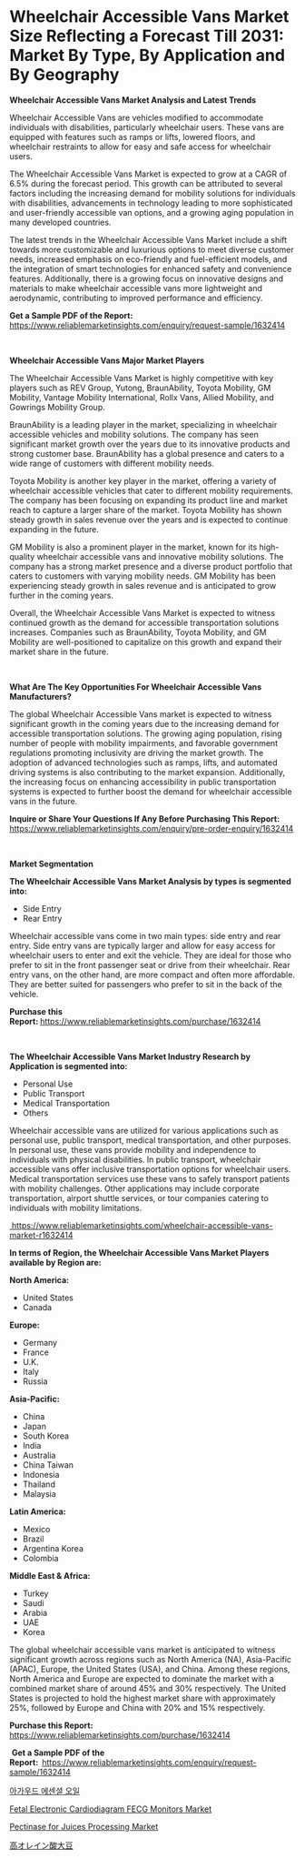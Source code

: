 <p><h1>Wheelchair Accessible Vans Market Size Reflecting a Forecast Till 2031: Market By Type, By Application and By Geography</h1></p><p><strong>Wheelchair Accessible Vans Market Analysis and Latest Trends</strong></p>
<p><p>Wheelchair Accessible Vans are vehicles modified to accommodate individuals with disabilities, particularly wheelchair users. These vans are equipped with features such as ramps or lifts, lowered floors, and wheelchair restraints to allow for easy and safe access for wheelchair users. </p><p>The Wheelchair Accessible Vans Market is expected to grow at a CAGR of 6.5% during the forecast period. This growth can be attributed to several factors including the increasing demand for mobility solutions for individuals with disabilities, advancements in technology leading to more sophisticated and user-friendly accessible van options, and a growing aging population in many developed countries. </p><p>The latest trends in the Wheelchair Accessible Vans Market include a shift towards more customizable and luxurious options to meet diverse customer needs, increased emphasis on eco-friendly and fuel-efficient models, and the integration of smart technologies for enhanced safety and convenience features. Additionally, there is a growing focus on innovative designs and materials to make wheelchair accessible vans more lightweight and aerodynamic, contributing to improved performance and efficiency.</p></p>
<p><strong>Get a Sample PDF of the Report:&nbsp;</strong> <a href="https://www.reliablemarketinsights.com/enquiry/request-sample/1632414">https://www.reliablemarketinsights.com/enquiry/request-sample/1632414</a></p>
<p>&nbsp;</p>
<p><strong>Wheelchair Accessible Vans Major Market Players</strong></p>
<p><p>The Wheelchair Accessible Vans Market is highly competitive with key players such as REV Group, Yutong, BraunAbility, Toyota Mobility, GM Mobility, Vantage Mobility International, Rollx Vans, Allied Mobility, and Gowrings Mobility Group.</p><p>BraunAbility is a leading player in the market, specializing in wheelchair accessible vehicles and mobility solutions. The company has seen significant market growth over the years due to its innovative products and strong customer base. BraunAbility has a global presence and caters to a wide range of customers with different mobility needs.</p><p>Toyota Mobility is another key player in the market, offering a variety of wheelchair accessible vehicles that cater to different mobility requirements. The company has been focusing on expanding its product line and market reach to capture a larger share of the market. Toyota Mobility has shown steady growth in sales revenue over the years and is expected to continue expanding in the future.</p><p>GM Mobility is also a prominent player in the market, known for its high-quality wheelchair accessible vans and innovative mobility solutions. The company has a strong market presence and a diverse product portfolio that caters to customers with varying mobility needs. GM Mobility has been experiencing steady growth in sales revenue and is anticipated to grow further in the coming years.</p><p>Overall, the Wheelchair Accessible Vans Market is expected to witness continued growth as the demand for accessible transportation solutions increases. Companies such as BraunAbility, Toyota Mobility, and GM Mobility are well-positioned to capitalize on this growth and expand their market share in the future.</p></p>
<p>&nbsp;</p>
<p><strong>What Are The Key Opportunities For Wheelchair Accessible Vans Manufacturers?</strong></p>
<p><p>The global Wheelchair Accessible Vans market is expected to witness significant growth in the coming years due to the increasing demand for accessible transportation solutions. The growing aging population, rising number of people with mobility impairments, and favorable government regulations promoting inclusivity are driving the market growth. The adoption of advanced technologies such as ramps, lifts, and automated driving systems is also contributing to the market expansion. Additionally, the increasing focus on enhancing accessibility in public transportation systems is expected to further boost the demand for wheelchair accessible vans in the future.</p></p>
<p><strong>Inquire or Share Your Questions If Any Before Purchasing This Report:</strong> <a href="https://www.reliablemarketinsights.com/enquiry/pre-order-enquiry/1632414">https://www.reliablemarketinsights.com/enquiry/pre-order-enquiry/1632414</a></p>
<p>&nbsp;</p>
<p><strong>Market Segmentation</strong></p>
<p><strong>The Wheelchair Accessible Vans Market Analysis by types is segmented into:</strong></p>
<p><ul><li>Side Entry</li><li>Rear Entry</li></ul></p>
<p><p>Wheelchair accessible vans come in two main types: side entry and rear entry. Side entry vans are typically larger and allow for easy access for wheelchair users to enter and exit the vehicle. They are ideal for those who prefer to sit in the front passenger seat or drive from their wheelchair. Rear entry vans, on the other hand, are more compact and often more affordable. They are better suited for passengers who prefer to sit in the back of the vehicle.</p></p>
<p><strong>Purchase this Report:&nbsp;</strong><a href="https://www.reliablemarketinsights.com/purchase/1632414">https://www.reliablemarketinsights.com/purchase/1632414</a></p>
<p>&nbsp;</p>
<p><strong>The Wheelchair Accessible Vans Market Industry Research by Application is segmented into:</strong></p>
<p><ul><li>Personal Use</li><li>Public Transport</li><li>Medical Transportation</li><li>Others</li></ul></p>
<p><p>Wheelchair accessible vans are utilized for various applications such as personal use, public transport, medical transportation, and other purposes. In personal use, these vans provide mobility and independence to individuals with physical disabilities. In public transport, wheelchair accessible vans offer inclusive transportation options for wheelchair users. Medical transportation services use these vans to safely transport patients with mobility challenges. Other applications may include corporate transportation, airport shuttle services, or tour companies catering to individuals with mobility limitations.</p></p>
<p><a href="https://www.reliablemarketinsights.com/wheelchair-accessible-vans-market-r1632414">&nbsp;https://www.reliablemarketinsights.com/wheelchair-accessible-vans-market-r1632414</a></p>
<p><strong>In terms of Region, the Wheelchair Accessible Vans Market Players available by Region are:</strong></p>
<p>
    <p> <strong> North America: </strong>
        <ul>
            <li>United States</li>
            <li>Canada</li>
        </ul>
        </p> 
    <p> <strong> Europe: </strong>
        <ul>
            <li>Germany</li>
            <li>France</li>
            <li>U.K.</li>
            <li>Italy</li>
            <li>Russia</li>
        </ul>
        </p> 
    <p> <strong> Asia-Pacific: </strong>
        <ul>
            <li>China</li>
            <li>Japan</li>
            <li>South Korea</li>
            <li>India</li>
            <li>Australia</li>
            <li>China Taiwan</li>
            <li>Indonesia</li>
            <li>Thailand</li>
            <li>Malaysia</li>
        </ul>
        </p> 
    <p> <strong> Latin America: </strong>
        <ul>
            <li>Mexico</li>
            <li>Brazil</li>
            <li>Argentina Korea</li>
            <li>Colombia</li>
        </ul>
        </p> 
    <p> <strong> Middle East & Africa: </strong>
        <ul>
            <li>Turkey</li>
            <li>Saudi</li>
            <li>Arabia</li>
            <li>UAE</li>
            <li>Korea</li>
        </ul>
    </p>
    </p>
<p><p>The global wheelchair accessible vans market is anticipated to witness significant growth across regions such as North America (NA), Asia-Pacific (APAC), Europe, the United States (USA), and China. Among these regions, North America and Europe are expected to dominate the market with a combined market share of around 45% and 30% respectively. The United States is projected to hold the highest market share with approximately 25%, followed by Europe and China with 20% and 15% respectively.</p></p>
<p><strong>Purchase this Report: </strong><a href="https://www.reliablemarketinsights.com/purchase/1632414">https://www.reliablemarketinsights.com/purchase/1632414</a></p>
<p>&nbsp;<strong>Get a Sample PDF of the Report:&nbsp;&nbsp;</strong><a href="https://www.reliablemarketinsights.com/enquiry/request-sample/1632414">https://www.reliablemarketinsights.com/enquiry/request-sample/1632414</a></p>
<p><strong></strong></p>
<p><p><a href="https://github.com/vss5505pa7z1p/Market-Research-Report-List-3/blob/main/72203104251.md">아가우드 에센셜 오일</a></p><p><a href="https://medium.com/@babymorar/global-fetal-electronic-cardiodiagram-fecg-monitors-market-exploring-market-share-market-trends-ec87524e9997">Fetal Electronic Cardiodiagram FECG Monitors Market</a></p><p><a href="https://medium.com/@felipestehr/pectinase-for-juices-processing-market-growth-outlook-from-2024-to-2031-and-it-is-projecting-at-4-7-e609851d5ded">Pectinase for Juices Processing Market</a></p><p><a href="https://github.com/pepo3k/Market-Research-Report-List-2/blob/main/5246856663.md">高オレイン酸大豆</a></p></p>
